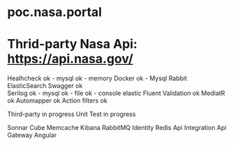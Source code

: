 # poc.nasa.portal

# Thrid-party Nasa Api: https://api.nasa.gov/

Healhcheck
	ok - mysql
	ok - memory
Docker
	ok - Mysql
	Rabbit
	ElasticSearch
Swagger
	ok	
Serilog
	ok - mysql
	ok - file
	ok - console
	elastic
Fluent Validation
	ok
MediatR
	ok
Automapper
	ok
Action filters
	ok

Third-party
	in progress
Unit Test
	in progress

Sonnar Cube
Memcache
Kibana
RabbitMQ
Identity
Redis
Api Integration
Api Gateway
Angular